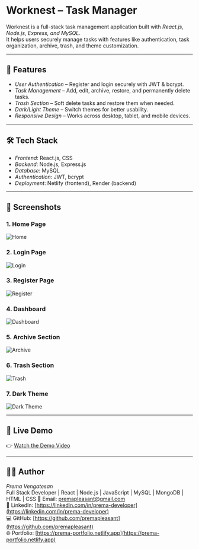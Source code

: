 # Worknest – Task Manager

Worknest is a full-stack task management application built with *React.js, Node.js, Express, and MySQL*.  
It helps users securely manage tasks with features like authentication, task organization, archive, trash, and theme customization.

---

## 🚀 Features
- *User Authentication* – Register and login securely with JWT & bcrypt.  
- *Task Management* – Add, edit, archive, restore, and permanently delete tasks.  
- *Trash Section* – Soft delete tasks and restore them when needed.  
- *Dark/Light Theme* – Switch themes for better usability.  
- *Responsive Design* – Works across desktop, tablet, and mobile devices.  

---

## 🛠 Tech Stack
- *Frontend*: React.js, CSS  
- *Backend*: Node.js, Express.js  
- *Database*: MySQL  
- *Authentication*: JWT, bcrypt  
- *Deployment*: Netlify (frontend), Render (backend)  

---

## 📸 Screenshots

### 1. Home Page  
![Home](assets/home.png)

### 2. Login Page  
![Login](assets/login.png)

### 3. Register Page  
![Register](assets/register.png)

### 4. Dashboard  
![Dashboard](assets/dashboard.png)

### 5. Archive Section  
![Archive](assets/archive.png)

### 6. Trash Section  
![Trash](assets/trash.png)

### 7. Dark Theme  
![Dark Theme](assets/dark_theme.png)

---

## 🎥 Live Demo
👉 [Watch the Demo Video](https://drive.google.com/your-demo-link)  

---

## 👨‍💻 Author
*Prema Vengatesan*  
Full Stack Developer | React | Node.js | JavaScript | MySQL | MongoDB | HTML | CSS
📧 Email: premapleasant@gmail.com  
🔗 LinkedIn: [https://linkedin.com/in/prema-developer](https://linkedin.com/in/prema-developer)  
💻 GitHub: [https://github.com/premapleasant](https://github.com/premapleasant)  
🌐 Portfolio: [https://prema-portfolio.netlify.app](https://prema-portfolio.netlify.app)
